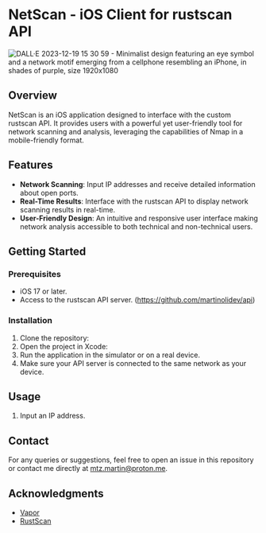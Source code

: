 # NetScan - iOS Client for rustscan API

![DALL·E 2023-12-19 15 30 59 - Minimalist design featuring an eye symbol and a network motif emerging from a cellphone resembling an iPhone, in shades of purple, size 1920x1080](https://github.com/martinolidev/NetScan/assets/149841273/01aa9857-9568-4402-8e29-cb170513eb07)

## Overview
NetScan is an iOS application designed to interface with the custom rustscan API. It provides users with a powerful yet user-friendly tool for network scanning and analysis, leveraging the capabilities of Nmap in a mobile-friendly format.

## Features
- **Network Scanning**: Input IP addresses and receive detailed information about open ports.
- **Real-Time Results**: Interface with the rustscan API to display network scanning results in real-time.
- **User-Friendly Design**: An intuitive and responsive user interface making network analysis accessible to both technical and non-technical users.

## Getting Started
### Prerequisites
- iOS 17 or later.
- Access to the rustscan API server. (https://github.com/martinolidev/api)

### Installation
1. Clone the repository:
2. Open the project in Xcode:
3. Run the application in the simulator or on a real device.
4. Make sure your API server is connected to the same network as your device.

## Usage
1. Input an IP address.

## Contact
For any queries or suggestions, feel free to open an issue in this repository or contact me directly at mtz.martin@proton.me.

## Acknowledgments
- [Vapor](https://vapor.codes)
- [RustScan](https://github.com/RustScan/RustScan)

